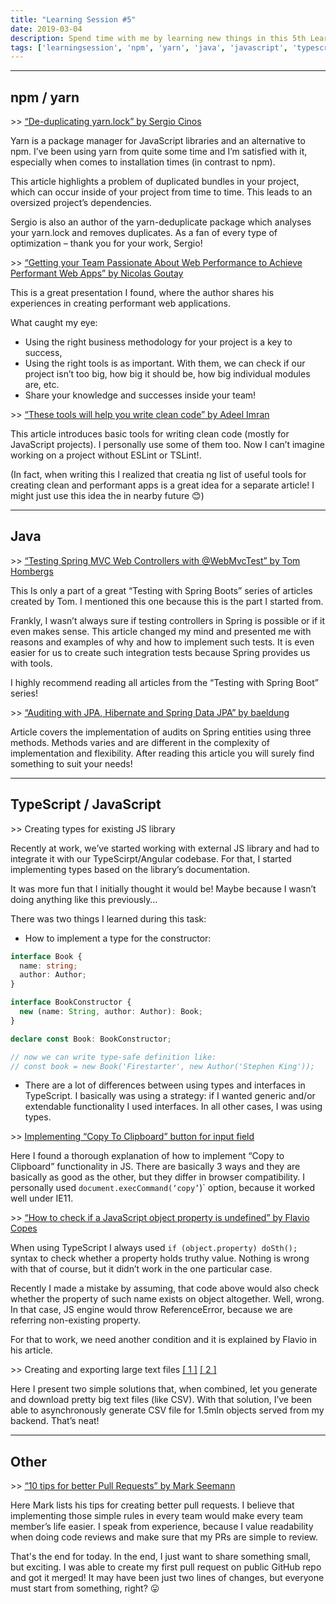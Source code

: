 ```yaml
---
title: "Learning Session #5"
date: 2019-03-04
description: Spend time with me by learning new things in this 5th Learning Session!
tags: ['learningsession', 'npm', 'yarn', 'java', 'javascript', 'typescript']
---
```


---

## npm / yarn

\>> [“De-duplicating yarn.lock” by Sergio Cinos](https://medium.com/@scinos/de-duplicating-yarn-lock-ae30be4aa41a)

Yarn is a package manager for JavaScript libraries and an alternative to npm. I’ve been using yarn from quite some time and I’m satisfied with it, especially when comes to installation times (in contrast to npm).

This article highlights a problem of duplicated bundles in your project, which can occur inside of your project from time to time. This leads to an oversized project’s dependencies.

Sergio is also an author of the yarn-deduplicate package which analyses your yarn.lock and removes duplicates. As a fan of every type of optimization – thank you for your work, Sergio!

\>> [“Getting your Team Passionate About Web Performance to Achieve Performant Web Apps” by Nicolas Goutay](https://noti.st/phacks/FurUmG/getting-your-team-passionate-about-web-performance-to-achieve-performant-web-apps#sZ7GhJ2)

This is a great presentation I found, where the author shares his experiences in creating performant web applications.

What caught my eye:

- Using the right business methodology for your project is a key to success,
- Using the right tools is as important. With them, we can check if our project isn’t too big, how big it should be, how big individual modules are, etc.
- Share your knowledge and successes inside your team!

\>> [“These tools will help you write clean code” by Adeel Imran](https://medium.freecodecamp.org/these-tools-will-help-you-write-clean-code-da4b5401f68e)

This article introduces basic tools for writing clean code (mostly for JavaScript projects). I personally use some of them too. Now I can’t imagine working on a project without ESLint or TSLint!.

(In fact, when writing this I realized that creatia ng list of useful tools for creating clean and performant apps is a great idea for a separate article! I might just use this idea the in nearby future 😊)

---

## Java

\>> [“Testing Spring MVC Web Controllers with @WebMvcTest” by Tom Hombergs](https://reflectoring.io/spring-boot-web-controller-test/)

This Is only a part of a great “Testing with Spring Boots” series of articles created by Tom. I mentioned this one because this is the part I started from.

Frankly, I wasn’t always sure if testing controllers in Spring is possible or if it even makes sense. This article changed my mind and presented me with reasons and examples of why and how to implement such tests. It is even easier for us to create such integration tests because Spring provides us with tools.

I highly recommend reading all articles from the “Testing with Spring Boot” series!

\>> [“Auditing with JPA, Hibernate and Spring Data JPA” by baeldung](https://www.baeldung.com/database-auditing-jpa)

Article covers the implementation of audits on Spring entities using three methods. Methods varies and are different in the complexity of implementation and flexibility.
After reading this article you will surely find something to suit your needs!

---

## TypeScript / JavaScript

\>> Creating types for existing JS library

Recently at work, we’ve started working with external JS library and had to integrate it with our TypeScirpt/Angular codebase. For that, I started implementing types based on the library’s documentation.

It was more fun that I initially thought it would be! Maybe because I wasn’t doing anything like this previously…

There was two things I learned during this task:

- How to implement a type for the constructor:

```ts
interface Book {
  name: string;
  author: Author;
}

interface BookConstructor {
  new (name: String, author: Author): Book;
}

declare const Book: BookConstructor;

// now we can write type-safe definition like:
// const book = new Book('Firestarter', new Author('Stephen King'));
```

- There are a lot of differences between using types and interfaces in TypeScript. I basically was using a strategy: if I wanted generic and/or extendable functionality I used interfaces. In all other cases, I was using types.

\>> [Implementing “Copy To Clipboard” button for input field](https://stackoverflow.com/questions/400212/how-do-i-copy-to-the-clipboard-in-javascript/30810322#30810322)

Here I found a thorough explanation of how to implement “Copy to Clipboard” functionality in JS. There are basically 3 ways and they are basically as good as the other, but they differ in browser compatibility. I personally used `document.execCommand(‘copy’`)` option, because it worked well under IE11.

\>> [“How to check if a JavaScript object property is undefined” by Flavio Copes](https://flaviocopes.com/how-to-check-undefined-property-javascript/)

When using TypeScript I always used `if (object.property) doSth();` syntax to check whether a property holds truthy value. Nothing is wrong with that of course, but it didn’t work in the one particular case.

Recently I made a mistake by assuming, that code above would also check whether the property of such name exists on object altogether. Well, wrong. In that case, JS engine would throw ReferenceError, because we are referring non-existing property.

For that to work, we need another condition and it is explained by Flavio in his article.

\>> Creating and exporting large text files [[ 1 ]](https://stackoverflow.com/questions/3665115/create-a-file-in-memory-for-user-to-download-not-through-server/18197341#18197341) [[ 2 ]](https://stackoverflow.com/questions/23301467/javascript-exporting-large-text-csv-file-crashes-google-chrome/25975345#25975345)

Here I present two simple solutions that, when combined, let you generate and download pretty big text files (like CSV). With that solution, I’ve been able to asynchronously generate CSV file for 1.5mln objects served from my backend. That’s neat!

--- 

## Other

\>> [“10 tips for better Pull Requests” by Mark Seemann](http://blog.ploeh.dk/2015/01/15/10-tips-for-better-pull-requests/)

Here Mark lists his tips for creating better pull requests. I believe that implementing those simple rules in every team would make every team member’s life easier. I speak from experience, because I value readability when doing code reviews and make sure that my PRs are simple to review.

That's the end for today. In the end, I just want to share something small, but exciting. I was able to create my first pull request on public GitHub repo and got it merged! It may have been just two lines of changes, but everyone must start from something, right? 😛